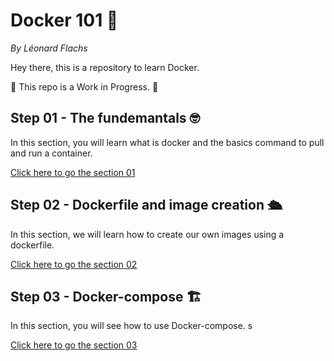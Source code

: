 # Docker 101 🐳

_By Léonard Flachs_

Hey there, this is a repository to learn Docker.

🚧 This repo is a Work in Progress. 🚧

## Step 01 - The fundemantals 🤓

In this section, you will learn what is docker and the basics command to pull and run a container.

[Click here to go the section 01](https://github.com/lflachs/docker-tuto/tree/master/step01)

## Step 02 - Dockerfile and image creation 🛳️

In this section, we will learn how to create our own images using a dockerfile.

[Click here to go the section 02](https://github.com/lflachs/docker-tuto/tree/master/step02)

## Step 03 - Docker-compose 🏗️

In this section, you will see how to use Docker-compose. s

[Click here to go the section 03](https://github.com/lflachs/docker-tuto/tree/master/step03)
